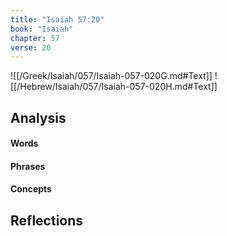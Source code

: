 ```yaml
---
title: "Isaiah 57:20"
book: "Isaiah"
chapter: 57
verse: 20
---
```

![[/Greek/Isaiah/057/Isaiah-057-020G.md#Text]]
![[/Hebrew/Isaiah/057/Isaiah-057-020H.md#Text]]

## Analysis

#### Words

#### Phrases

#### Concepts

## Reflections
